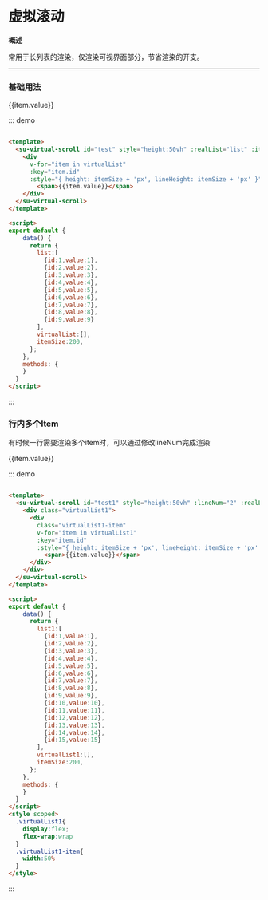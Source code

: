 <style>
  .w__tag{
    margin-right: 10px;
  }
</style>

# 虚拟滚动

**概述**

常用于长列表的渲染，仅渲染可视界面部分，节省渲染的开支。

----
### 基础用法

<div class="demo-block">
  <su-virtual-scroll id="test" style="height:50vh" :realList="list" :itemSize="itemSize" v-model="virtualList">
    <div 
      v-for="item in virtualList"
      :key="item.id" 
      :style="{ height: itemSize + 'px', lineHeight: itemSize + 'px' }">
        <span>{{item.value}}</span>
    </div>
  </su-virtual-scroll>
</div>

::: demo
```html

<template>
  <su-virtual-scroll id="test" style="height:50vh" :realList="list" :itemSize="itemSize" v-model="virtualList">
    <div 
      v-for="item in virtualList" 
      :key="item.id" 
      :style="{ height: itemSize + 'px', lineHeight: itemSize + 'px' }">
        <span>{{item.value}}</span>
    </div>
  </su-virtual-scroll>
</template>

<script>
export default {
    data() {
      return {
        list:[
          {id:1,value:1},
          {id:2,value:2},
          {id:3,value:3},
          {id:4,value:4},
          {id:5,value:5},
          {id:6,value:6},
          {id:7,value:7},
          {id:8,value:8},
          {id:9,value:9}
        ],
        virtualList:[],
        itemSize:200,
      };
    },
    methods: {
    }
  }
</script>
```
:::

### 行内多个Item
有时候一行需要渲染多个item时，可以通过修改lineNum完成渲染

<div class="demo-block">
  <su-virtual-scroll id="test1" style="height:50vh" :lineNum="2" :realList="list1" :itemSize="itemSize" v-model="virtualList1">
    <div class="virtualList1">
      <div
        class="virtualList1-item" 
        v-for="item in virtualList1" 
        :key="item.id" 
        :style="{ height: itemSize + 'px', lineHeight: itemSize + 'px' }">
          <span>{{item.value}}</span>
      </div>
    </div>
  </su-virtual-scroll>
</div>

::: demo
```html

<template>
  <su-virtual-scroll id="test1" style="height:50vh" :lineNum="2" :realList="list1" :itemSize="itemSize" v-model="virtualList1">
    <div class="virtualList1">
      <div
        class="virtualList1-item" 
        v-for="item in virtualList1" 
        :key="item.id" 
        :style="{ height: itemSize + 'px', lineHeight: itemSize + 'px' }">
          <span>{{item.value}}</span>
      </div>
    </div>
  </su-virtual-scroll>
</template>

<script>
export default {
    data() {
      return {
        list1:[
          {id:1,value:1},
          {id:2,value:2},
          {id:3,value:3},
          {id:4,value:4},
          {id:5,value:5},
          {id:6,value:6},
          {id:7,value:7},
          {id:8,value:8},
          {id:9,value:9},
          {id:10,value:10},
          {id:11,value:11},
          {id:12,value:12},
          {id:13,value:13},
          {id:14,value:14},
          {id:15,value:15}
        ],
        virtualList1:[],
        itemSize:200,
      };
    },
    methods: {
    }
  }
</script>
<style scoped>
  .virtualList1{
    display:flex;
    flex-wrap:wrap
  }
  .virtualList1-item{
    width:50%
  }
</style>
```
:::


<script>
export default {
    data() {
      return {
        list:[
          {id:1,value:1},
          {id:2,value:2},
          {id:3,value:3},
          {id:4,value:4},
          {id:5,value:5},
          {id:6,value:6},
          {id:7,value:7},
          {id:8,value:8},
          {id:9,value:9},
        ],
        virtualList:[],
        itemSize:200,

        list1:[
          {id:1,value:1},
          {id:2,value:2},
          {id:3,value:3},
          {id:4,value:4},
          {id:5,value:5},
          {id:6,value:6},
          {id:7,value:7},
          {id:8,value:8},
          {id:9,value:9},
          {id:10,value:10},
          {id:11,value:11},
          {id:12,value:12},
          {id:13,value:13},
          {id:14,value:14},
          {id:15,value:15}
        ],
        virtualList1:[],
      };
    },
    methods: {
    }
  }
</script>

<style scoped>
  /* .virtualList-item:nth-child(2n){
    background:#eee
  } */
  .virtualList1{
    display:flex;
    flex-wrap:wrap
  }
  .virtualList1-item{
    width:50%
  }
</style>


<!-- 
## 参数

| 参数      | 说明          | 类型      | 可选值                           | 默认值  |
|---------- |-------------- |---------- |--------------------------------  |-------- |
| amount | 显示的数字（必须） | Number | — |  |
| time | 持续时间 | Number | — | 1000 |
| start | 开始变化 | Boolean | — | true |
| thousand | 千分位 | Boolean | — | false | -->


